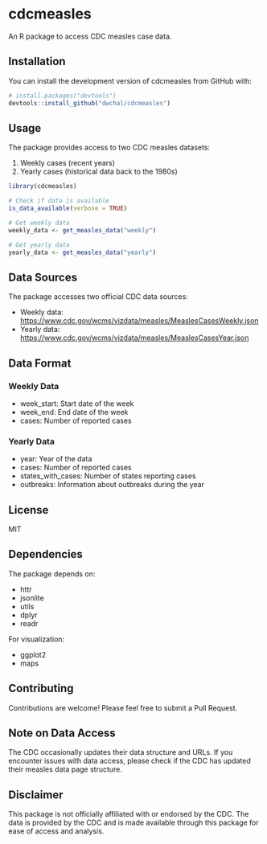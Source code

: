 # cdcmeasles

An R package to access CDC measles case data.

## Installation

You can install the development version of cdcmeasles from GitHub with:

```r
# install.packages("devtools")
devtools::install_github("dwchal/cdcmeasles")
```

## Usage

The package provides access to two CDC measles datasets:
1. Weekly cases (recent years)
2. Yearly cases (historical data back to the 1980s)

```r
library(cdcmeasles)

# Check if data is available
is_data_available(verbose = TRUE)

# Get weekly data
weekly_data <- get_measles_data("weekly")

# Get yearly data
yearly_data <- get_measles_data("yearly")
```

## Data Sources

The package accesses two official CDC data sources:
- Weekly data: https://www.cdc.gov/wcms/vizdata/measles/MeaslesCasesWeekly.json
- Yearly data: https://www.cdc.gov/wcms/vizdata/measles/MeaslesCasesYear.json

## Data Format

### Weekly Data
- week_start: Start date of the week
- week_end: End date of the week
- cases: Number of reported cases

### Yearly Data
- year: Year of the data
- cases: Number of reported cases
- states_with_cases: Number of states reporting cases
- outbreaks: Information about outbreaks during the year

## License

MIT

## Dependencies

The package depends on:
- httr
- jsonlite
- utils
- dplyr
- readr

For visualization:
- ggplot2
- maps

## Contributing

Contributions are welcome! Please feel free to submit a Pull Request.

## Note on Data Access

The CDC occasionally updates their data structure and URLs. If you encounter issues with data access, please check if the CDC has updated their measles data page structure.

## Disclaimer

This package is not officially affiliated with or endorsed by the CDC. The data is provided by the CDC and is made available through this package for ease of access and analysis. 